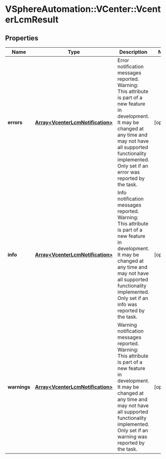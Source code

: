# VSphereAutomation::VCenter::VcenterLcmResult

## Properties
Name | Type | Description | Notes
------------ | ------------- | ------------- | -------------
**errors** | [**Array&lt;VcenterLcmNotification&gt;**](VcenterLcmNotification.md) | Error notification messages reported. Warning: This attribute is part of a new feature in development. It may be changed at any time and may not have all supported functionality implemented. Only set if an error was reported by the task. | [optional] 
**info** | [**Array&lt;VcenterLcmNotification&gt;**](VcenterLcmNotification.md) | Info notification messages reported. Warning: This attribute is part of a new feature in development. It may be changed at any time and may not have all supported functionality implemented. Only set if an info was reported by the task. | [optional] 
**warnings** | [**Array&lt;VcenterLcmNotification&gt;**](VcenterLcmNotification.md) | Warning notification messages reported. Warning: This attribute is part of a new feature in development. It may be changed at any time and may not have all supported functionality implemented. Only set if an warning was reported by the task. | [optional] 



